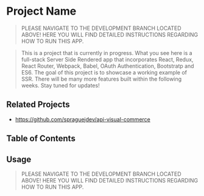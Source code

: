 # Project Name

> PLEASE NAVIGATE TO THE DEVELOPMENT BRANCH LOCATED ABOVE! HERE YOU WILL FIND DETAILED INSTRUCTIONS REGARDING HOW TO RUN THIS APP.

> This is a project that is currently in progress. What you see here is a full-stack Server Side Rendered app that incorporates React, Redux, React Router, Webpack, Babel, OAuth Authentication, Bootstratp and ES6.
> The goal of this project is to showcase a working example of SSR.
> There will be many more features built within the following weeks.
> Stay tuned for updates!

## Related Projects

- https://github.com/spraguejdev/api-visual-commerce

## Table of Contents

## Usage

> PLEASE NAVIGATE TO THE DEVELOPMENT BRANCH LOCATED ABOVE! HERE YOU WILL FIND DETAILED INSTRUCTIONS REGARDING HOW TO RUN THIS APP.

